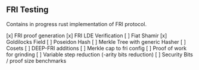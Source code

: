 ## FRI Testing

Contains in progress rust implementation of FRI protocol. 

[x] FRI proof generation 
[x] FRI LDE Verification
[ ] Fiat Shamir
[x] Goldilocks Field
[ ] Poseidon Hash
[ ] Merkle Tree with generic Hasher
[ ] Cosets
[ ] DEEP-FRI additions
[ ] Merkle cap to fri config
[ ] Proof of work for grinding
[ ] Variable step reduction (-arity bits reduction)
[ ] Security Bits / proof size benchmarks 